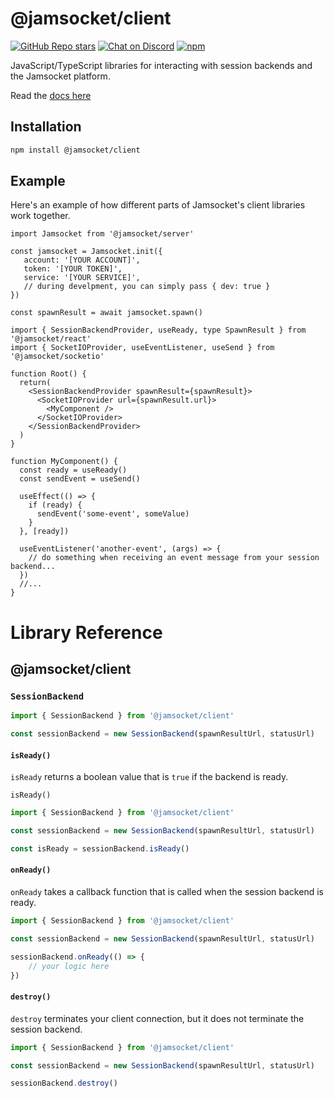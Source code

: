 # @jamsocket/client

[![GitHub Repo stars](https://img.shields.io/github/stars/jamsocket/jamsocket?style=social)](https://github.com/jamsocket/jamsocket)
[![Chat on Discord](https://img.shields.io/discord/939641163265232947)](https://discord.gg/N5sEpsuhh9)
[![npm](https://img.shields.io/npm/v/@jamsocket/client)](https://www.npmjs.com/package/@jamsocket/client)

JavaScript/TypeScript libraries for interacting with session backends and the Jamsocket platform.

Read the [docs here](https://docs.jamsocket.com)

## Installation
```bash copy
npm install @jamsocket/client
```

## Example

Here's an example of how different parts of Jamsocket's client libraries work together.

```tsx filename="server.tsx"
import Jamsocket from '@jamsocket/server'

const jamsocket = Jamsocket.init({
   account: '[YOUR ACCOUNT]',
   token: '[YOUR TOKEN]',
   service: '[YOUR SERVICE]',
   // during develpment, you can simply pass { dev: true }
})

const spawnResult = await jamsocket.spawn()
```

```tsx filename="client.tsx"
import { SessionBackendProvider, useReady, type SpawnResult } from '@jamsocket/react'
import { SocketIOProvider, useEventListener, useSend } from '@jamsocket/socketio'

function Root() {
  return(
    <SessionBackendProvider spawnResult={spawnResult}>
      <SocketIOProvider url={spawnResult.url}>
        <MyComponent />
      </SocketIOProvider>
    </SessionBackendProvider>
  )
}

function MyComponent() {
  const ready = useReady()
  const sendEvent = useSend()

  useEffect(() => {
    if (ready) {
      sendEvent('some-event', someValue)
    }
  }, [ready])

  useEventListener('another-event', (args) => {
    // do something when receiving an event message from your session backend...
  })
  //...
}
```

# Library Reference

## @jamsocket/client

### `SessionBackend`

```js
import { SessionBackend } from '@jamsocket/client'

const sessionBackend = new SessionBackend(spawnResultUrl, statusUrl)
```

#### `isReady()`
`isReady` returns a boolean value that is `true` if the backend is ready.

`isReady()`
```js {5}
import { SessionBackend } from '@jamsocket/client'

const sessionBackend = new SessionBackend(spawnResultUrl, statusUrl)

const isReady = sessionBackend.isReady()
```

#### `onReady()`
`onReady` takes a callback function that is called when the session backend is ready.

```js {5-7}
import { SessionBackend } from '@jamsocket/client'

const sessionBackend = new SessionBackend(spawnResultUrl, statusUrl)

sessionBackend.onReady(() => {
    // your logic here
})
```

#### `destroy()`
`destroy` terminates your client connection, but it does not terminate the session backend.

```js {5}
import { SessionBackend } from '@jamsocket/client'

const sessionBackend = new SessionBackend(spawnResultUrl, statusUrl)

sessionBackend.destroy()
```
